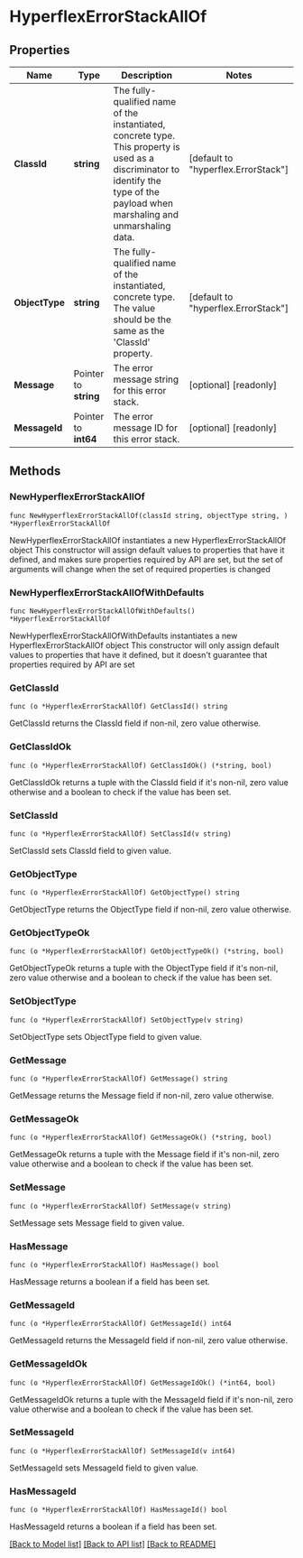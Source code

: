 # HyperflexErrorStackAllOf

## Properties

Name | Type | Description | Notes
------------ | ------------- | ------------- | -------------
**ClassId** | **string** | The fully-qualified name of the instantiated, concrete type. This property is used as a discriminator to identify the type of the payload when marshaling and unmarshaling data. | [default to "hyperflex.ErrorStack"]
**ObjectType** | **string** | The fully-qualified name of the instantiated, concrete type. The value should be the same as the &#39;ClassId&#39; property. | [default to "hyperflex.ErrorStack"]
**Message** | Pointer to **string** | The error message string for this error stack. | [optional] [readonly] 
**MessageId** | Pointer to **int64** | The error message ID for this error stack. | [optional] [readonly] 

## Methods

### NewHyperflexErrorStackAllOf

`func NewHyperflexErrorStackAllOf(classId string, objectType string, ) *HyperflexErrorStackAllOf`

NewHyperflexErrorStackAllOf instantiates a new HyperflexErrorStackAllOf object
This constructor will assign default values to properties that have it defined,
and makes sure properties required by API are set, but the set of arguments
will change when the set of required properties is changed

### NewHyperflexErrorStackAllOfWithDefaults

`func NewHyperflexErrorStackAllOfWithDefaults() *HyperflexErrorStackAllOf`

NewHyperflexErrorStackAllOfWithDefaults instantiates a new HyperflexErrorStackAllOf object
This constructor will only assign default values to properties that have it defined,
but it doesn't guarantee that properties required by API are set

### GetClassId

`func (o *HyperflexErrorStackAllOf) GetClassId() string`

GetClassId returns the ClassId field if non-nil, zero value otherwise.

### GetClassIdOk

`func (o *HyperflexErrorStackAllOf) GetClassIdOk() (*string, bool)`

GetClassIdOk returns a tuple with the ClassId field if it's non-nil, zero value otherwise
and a boolean to check if the value has been set.

### SetClassId

`func (o *HyperflexErrorStackAllOf) SetClassId(v string)`

SetClassId sets ClassId field to given value.


### GetObjectType

`func (o *HyperflexErrorStackAllOf) GetObjectType() string`

GetObjectType returns the ObjectType field if non-nil, zero value otherwise.

### GetObjectTypeOk

`func (o *HyperflexErrorStackAllOf) GetObjectTypeOk() (*string, bool)`

GetObjectTypeOk returns a tuple with the ObjectType field if it's non-nil, zero value otherwise
and a boolean to check if the value has been set.

### SetObjectType

`func (o *HyperflexErrorStackAllOf) SetObjectType(v string)`

SetObjectType sets ObjectType field to given value.


### GetMessage

`func (o *HyperflexErrorStackAllOf) GetMessage() string`

GetMessage returns the Message field if non-nil, zero value otherwise.

### GetMessageOk

`func (o *HyperflexErrorStackAllOf) GetMessageOk() (*string, bool)`

GetMessageOk returns a tuple with the Message field if it's non-nil, zero value otherwise
and a boolean to check if the value has been set.

### SetMessage

`func (o *HyperflexErrorStackAllOf) SetMessage(v string)`

SetMessage sets Message field to given value.

### HasMessage

`func (o *HyperflexErrorStackAllOf) HasMessage() bool`

HasMessage returns a boolean if a field has been set.

### GetMessageId

`func (o *HyperflexErrorStackAllOf) GetMessageId() int64`

GetMessageId returns the MessageId field if non-nil, zero value otherwise.

### GetMessageIdOk

`func (o *HyperflexErrorStackAllOf) GetMessageIdOk() (*int64, bool)`

GetMessageIdOk returns a tuple with the MessageId field if it's non-nil, zero value otherwise
and a boolean to check if the value has been set.

### SetMessageId

`func (o *HyperflexErrorStackAllOf) SetMessageId(v int64)`

SetMessageId sets MessageId field to given value.

### HasMessageId

`func (o *HyperflexErrorStackAllOf) HasMessageId() bool`

HasMessageId returns a boolean if a field has been set.


[[Back to Model list]](../README.md#documentation-for-models) [[Back to API list]](../README.md#documentation-for-api-endpoints) [[Back to README]](../README.md)


